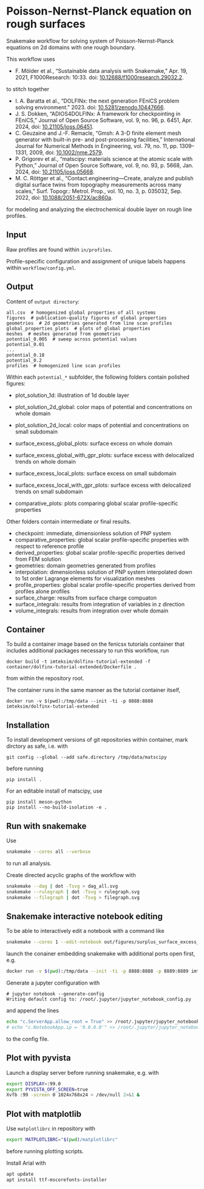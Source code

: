 # Poisson-Nernst-Planck equation on rough surfaces

Snakemake workflow for solving system of Poisson-Nernst-Planck equations on 2d domains with one rough boundary.

This workflow uses

* F. Mölder et al., “Sustainable data analysis with Snakemake,” Apr. 19, 2021, F1000Research: 10:33. doi: [10.12688/f1000research.29032.2](https://doi.org/10.12688/f1000research.29032.2).

to stitch together

* I. A. Baratta et al., “DOLFINx: the next generation FEniCS problem solving environment.” 2023. doi: [10.5281/zenodo.10447666](https://doi.org/10.5281/zenodo.10447666).
* J. S. Dokken, “ADIOS4DOLFINx: A framework for checkpointing in FEniCS,” Journal of Open Source Software, vol. 9, no. 96, p. 6451, Apr. 2024, doi: [10.21105/joss.06451](https://doi.org/10.21105/joss.06451).
* C. Geuzaine and J.-F. Remacle, “Gmsh: A 3-D finite element mesh generator with built-in pre- and post-processing facilities,” International Journal for Numerical Methods in Engineering, vol. 79, no. 11, pp. 1309–1331, 2009, doi: [10.1002/nme.2579](https://doi.org/10.1002/nme.2579).
* P. Grigorev et al., “matscipy: materials science at the atomic scale with Python,” Journal of Open Source Software, vol. 9, no. 93, p. 5668, Jan. 2024, doi: [10.21105/joss.05668](https://doi.org/10.21105/joss.05668).
* M. C. Röttger et al., “Contact.engineering—Create, analyze and publish digital surface twins from topography measurements across many scales,” Surf. Topogr.: Metrol. Prop., vol. 10, no. 3, p. 035032, Sep. 2022, doi: [10.1088/2051-672X/ac860a](https://doi.org/10.1088/2051-672X/ac860a).

for modeling and analyzing the electrochemical double layer on rough line profiles.

## Input

Raw profiles are found within `in/profiles`.

Profile-specific configuration and assignment of unique labels happens within `workflow/config.yml`.

## Output

Content of `output directory`:

```
all.csv  # homogenized global properties of all systems
figures  # publication-quality figures of global properties
geometries  # 2d geometries generated from line scan profiles
global_properties_plots  # plots of global properties
meshes  # meshes generated from geometries
potential_0.005  # sweep across potential values
potential_0.01
...
potential_0.18
potential_0.2
profiles  # homogenized line scan profiles
```

Within each `potential_*` subfolder, the following folders contain polished figures:

* plot_solution_1d: illustration of 1d double layer
* plot_solution_2d_global: color maps of potential and concentrations on whole domain
* plot_solution_2d_local: color maps of potential and concentrations on small subdomain

* surface_excess_global_plots: surface excess on whole domain
* surface_excess_global_with_gpr_plots: surface excess with delocalized trends on whole domain
* surface_excess_local_plots: surface excess on small subdomain
* surface_excess_local_with_gpr_plots: surface excess with delocalized trends on small subdomain

* comparative_plots: plots comparing global scalar profile-specific properties

Other folders contain intermediate or final results.

* checkpoint: immediate, dimensionless solution of PNP system
* comparative_properties: global scalar profile-specific properties with respect to reference profile
* derived_properties: global scalar profile-specific properties derived from FEM solution
* geometries: domain geometries generated from profiles
* interpolation: dimensionless solution of PNP system interpolated down to 1st order Lagrange elements for visualization
meshes
* profile_properties: global scalar profile-specific properties derived from profiles alone
profiles
* surface_charge: results from surface charge compuaton
* surface_integrals: results from integration of variables in z direction
* volume_integrals: results from integration over whole domain

## Container

To build a container image based on the fenicsx tutorials container that includes additional packages
necessary to run this workflow, run

    docker build -t imteksim/dolfinx-tutorial-extended -f container/dolfinx-tutorial-extended/Dockerfile .

from within the repository root.

The container runs in the same manner as the tutorial container itself,

    docker run -v $(pwd):/tmp/data --init -ti -p 8888:8888 imteksim/dolfinx-tutorial-extended

## Installation

To install development versions of git repositories within container, 
mark dirctory as safe, i.e. with

    git config --global --add safe.directory /tmp/data/matscipy

before running

    pip install .

For an editable install of matscipy, use

    pip install meson-python
    pip install --no-build-isolation -e .

## Run with snakemake

Use

```bash
snakemake --cores all --verbose
```

to run all analysis.

Create directed acyclic graphs of the workflow with

```bash
snakemake --dag | dot -Tsvg > dag_all.svg
snakemake --rulegraph | dot -Tsvg > rulegraph.svg
snakemake --filegraph | dot -Tsvg > filegraph.svg
```

## Snakemake interactive notebook editing

To be able to interactively edit a notebook with a command like

```bash
snakemake --cores 1 --edit-notebook out/figures/surplus_surface_excess_potential_bias.svg --notebook-listen 0.0.0.0:8889
```

launch the conainer embedding snakemake with additional ports open first, e.g.

```bash
docker run -v $(pwd):/tmp/data --init -ti -p 8888:8888 -p 8889:8889 imteksim/dolfinx-tutorial-extended
```

Generate a jupyter configuration with

```console
# jupyter notebook --generate-config
Writing default config to: /root/.jupyter/jupyter_notebook_config.py
```

and append the lines

```bash
echo "c.ServerApp.allow_root = True" >> /root/.jupyter/jupyter_notebook_config.py
# echo "c.NotebookApp.ip = '0.0.0.0'" >> /root/.jupyter/jupyter_notebook_config.py
```

to the config file.

## Plot with pyvista

Launch a display server before running snakemake, e.g. with

```bash
export DISPLAY=:99.0
export PYVISTA_OFF_SCREEN=true
Xvfb :99 -screen 0 1024x768x24 > /dev/null 2>&1 &
```

## Plot with matplotlib

Use `matplotlibrc` in repository with

```bash
export MATPLOTLIBRC="$(pwd)/matplotlibrc"
```

before running plotting scripts.

Install Arial with

```bash
apt update
apt install ttf-mscorefonts-installer
```
